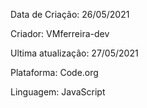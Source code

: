 Data de Criação: 26/05/2021

Criador: VMferreira-dev

Ultima atualização: 27/05/2021

Plataforma: Code.org

Linguagem: JavaScript
